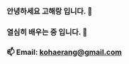 ### 안녕하세요 고해랑 입니다. 👋
### 열심히 배우는 중 입니다. 🌱
### 📫 Email: kohaerang@gmail.com
### 

<!--
**kohaerang/KoHaeRang** is a ✨ _special_ ✨ repository because its `README.md` (this file) appears on your GitHub profile.

Here are some ideas to get you started:

- 🔭 I’m currently working on ...
- 🌱 I’m currently learning ...
- 👯 I’m looking to collaborate on ...
- 🤔 I’m looking for help with ...
- 💬 Ask me about ...
- 📫 How to reach me: ...
- 😄 Pronouns: ...
- ⚡ Fun fact: ...
-->
